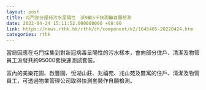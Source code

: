```yaml
---
layout: post
title: 屯門部分屋苑污水呈陽性　派9萬5千快測籲自願檢測
date: 2022-04-24 15:11:52.000000000 +08:00
link: https://news.rthk.hk/rthk/ch/component/k2/1645405-20220424.htm
categories: rthk
---
```


當局因應在屯門採集到對新冠病毒呈陽性的污水樣本，會向部分住戶、清潔及物管員工派發共約95000套快速測試套裝。

區內的美樂花園、啟豐園、悅湖山莊、兆禧苑、兆山苑及䨇寓的住戶、清潔及物管員工，可透過物業管理公司取得快測套裝作自願檢測。
